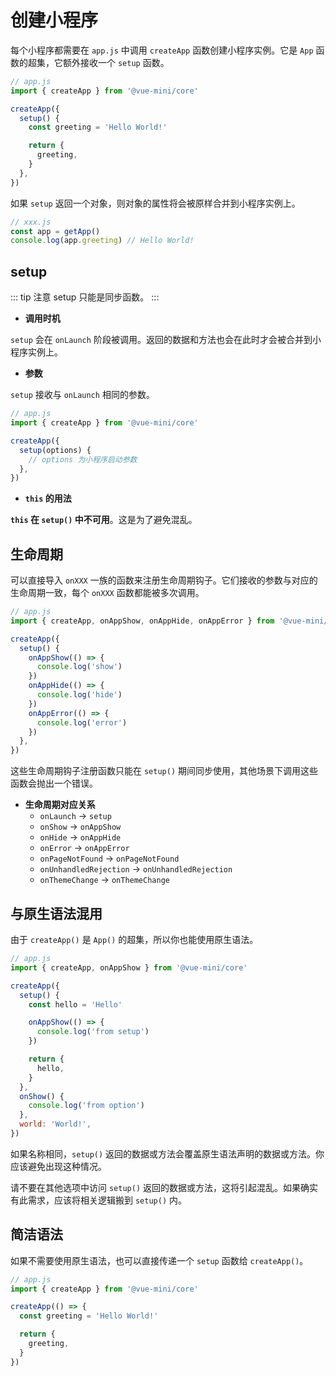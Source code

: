 # 创建小程序

每个小程序都需要在 `app.js` 中调用 `createApp` 函数创建小程序实例。它是 `App` 函数的超集，它额外接收一个 `setup` 函数。

```js
// app.js
import { createApp } from '@vue-mini/core'

createApp({
  setup() {
    const greeting = 'Hello World!'

    return {
      greeting,
    }
  },
})
```

如果 `setup` 返回一个对象，则对象的属性将会被原样合并到小程序实例上。

```js
// xxx.js
const app = getApp()
console.log(app.greeting) // Hello World!
```

## setup

::: tip 注意
setup 只能是同步函数。
:::

- **调用时机**

`setup` 会在 `onLaunch` 阶段被调用。返回的数据和方法也会在此时才会被合并到小程序实例上。

- **参数**

`setup` 接收与 `onLaunch` 相同的参数。

```js
// app.js
import { createApp } from '@vue-mini/core'

createApp({
  setup(options) {
    // options 为小程序启动参数
  },
})
```

- **`this` 的用法**

**`this` 在 `setup()` 中不可用**。这是为了避免混乱。

## 生命周期

可以直接导入 `onXXX` 一族的函数来注册生命周期钩子。它们接收的参数与对应的生命周期一致，每个 `onXXX` 函数都能被多次调用。

```js
// app.js
import { createApp, onAppShow, onAppHide, onAppError } from '@vue-mini/core'

createApp({
  setup() {
    onAppShow(() => {
      console.log('show')
    })
    onAppHide(() => {
      console.log('hide')
    })
    onAppError(() => {
      console.log('error')
    })
  },
})
```

这些生命周期钩子注册函数只能在 `setup()` 期间同步使用，其他场景下调用这些函数会抛出一个错误。

- **生命周期对应关系**
  - `onLaunch` -> `setup`
  - `onShow` -> `onAppShow`
  - `onHide` -> `onAppHide`
  - `onError` -> `onAppError`
  - `onPageNotFound` -> `onPageNotFound`
  - `onUnhandledRejection` -> `onUnhandledRejection`
  - `onThemeChange` -> `onThemeChange`

## 与原生语法混用

由于 `createApp()` 是 `App()` 的超集，所以你也能使用原生语法。

```js
// app.js
import { createApp, onAppShow } from '@vue-mini/core'

createApp({
  setup() {
    const hello = 'Hello'

    onAppShow(() => {
      console.log('from setup')
    })

    return {
      hello,
    }
  },
  onShow() {
    console.log('from option')
  },
  world: 'World!',
})
```

如果名称相同，`setup()` 返回的数据或方法会覆盖原生语法声明的数据或方法。你应该避免出现这种情况。

请不要在其他选项中访问 `setup()` 返回的数据或方法，这将引起混乱。如果确实有此需求，应该将相关逻辑搬到 `setup()` 内。

## 简洁语法

如果不需要使用原生语法，也可以直接传递一个 `setup` 函数给 `createApp()`。

```js
// app.js
import { createApp } from '@vue-mini/core'

createApp(() => {
  const greeting = 'Hello World!'

  return {
    greeting,
  }
})
```
